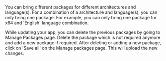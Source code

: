 You can bring different packages for different architectures and language(s). For a combination of a architecture and language(s), you can only bring one package. For example, you can only bring one package for x64 and 'English' language combination.

While updating your app, you can delete the previous packages by going to Manage Packages page. Delete the package which is not required anymore and add a new package if required. After deleting or adding a new package, click on 'Save all' on the Manage packages page. This will upload the new changes.
